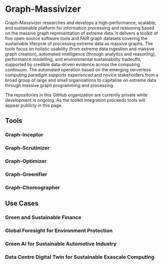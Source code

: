 # Graph-Massivizer

Graph-Massivizer researches and develops a high-performance, scalable, and sustainable platform for information processing and reasoning based on the massive graph representation of extreme data. It delivers a toolkit of five open-source software tools and FAIR graph datasets covering the sustainable lifecycle of processing extreme data as massive graphs. The tools focus on holistic usability (from extreme data ingestion and massive graph creation), automated intelligence (through analytics and reasoning), performance modelling, and environmental sustainability tradeoffs, supported by credible data-driven evidence across the computing continuum. The automated operation based on the emerging serverless computing paradigm supports experienced and novice stakeholders from a broad group of large and small organisations to capitalise on extreme data through massive graph programming and processing.

The repositories in this GitHub organization are currently private while development is ongoing. As the toolkit integration proceeds tools will appear publicly in this page.

## Tools

### Graph-Inceptor

### Graph-Scrutinizer

### Graph-Optimizer

### Graph-Greenifier

### Graph-Choreographer

## Use Cases

### Green and Sustainable Finance

### Global Foresight for Environment Protection

### Green AI for Sustainable Automotive Industry

### Data Centre Digital Twin for Sustainable Exascale Computing
<!--

**Here are some ideas to get you started:**

🙋‍♀️ A short introduction - what is your organization all about?
🌈 Contribution guidelines - how can the community get involved?
👩‍💻 Useful resources - where can the community find your docs? Is there anything else the community should know?
🍿 Fun facts - what does your team eat for breakfast?
🧙 Remember, you can do mighty things with the power of [Markdown](https://docs.github.com/github/writing-on-github/getting-started-with-writing-and-formatting-on-github/basic-writing-and-formatting-syntax)
-->
